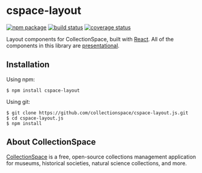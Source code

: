 # cspace-layout


[![npm package](https://img.shields.io/npm/v/cspace-layout.svg)](https://www.npmjs.com/package/cspace-layout)
[![build status](https://travis-ci.org/collectionspace/cspace-layout.js.svg?branch=master)](https://travis-ci.org/collectionspace/cspace-layout.js)
[![coverage status](https://coveralls.io/repos/github/collectionspace/cspace-layout.js/badge.svg?branch=master)](https://coveralls.io/github/collectionspace/cspace-layout.js?branch=master)

Layout components for CollectionSpace, built with [React](https://facebook.github.io/react/). All of the components in this library are [presentational](https://medium.com/@dan_abramov/smart-and-dumb-components-7ca2f9a7c7d0).

## Installation

Using npm:

```
$ npm install cspace-layout
```

Using git:

```
$ git clone https://github.com/collectionspace/cspace-layout.js.git
$ cd cspace-layout.js
$ npm install
```

## About CollectionSpace

[CollectionSpace](http://www.collectionspace.org/) is a free, open-source collections management application for museums, historical societies, natural science collections, and more.